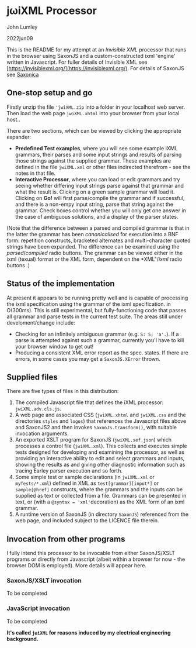 # jωiXML Processor

John Lumley

2022jun09

This is the README for my attempt at an *Invisible XML* processor 
that runs in the browser using SaxonJS and a custom-constructed
ixml 'engine' written in Javascript. For fuller details of Invisible XML see [https://invisiblexml.org/](https://invisiblexml.org/). 
For details of SaxonJS see [Saxonica](https://www.saxonica.com/saxon-js/documentation2/index.html)

## One-stop setup and go
Firstly unzip the file `'jwiXML.zip` into a folder in your localhost web server. 
Then load the web page `jwiXML.xhtml` into your browser from your local host.. 

There are two sections, which can be viewed by clicking the appropriate expander:
-  **Predefined Test examples**, where you will see some example iXML grammars, 
their parses and some input strings and results of parsing those strings against the supplied grammar.
These examples are defined in the file `jwiXML.xml` or other files indirected therefrom - see the notes in that file.
- **Interactive Processor**, where you can load or edit grammars and try seeing whether 
differing input strings parse against that grammar and what the result is. Clicking on a green sample grammar will load it. 
Clicking on **Go!** will first parse/compile the grammar and if successful, and there is a non-empy input string,
parse that string against the grammar. 
Check boxes control whether you will only get one answer in the case of ambiguous solutions, 
and a display of the parser states.  


(Note that the difference between a parsed and compiled grammar is that in the latter 
the grammar has been *canonicalised* for execution into a BNF form:
repetition constructs, bracketed alternates and multi-character quoted strings have been expanded. 
The difference can be examined using the *parsed*/*compiled* radio buttons. 
The grammar can be viewed either in the ixml (texual) format or the XML form, dependent on the *XML"/*ixml* radio buttons .)




## Status of the implementation
At present it appears to be running pretty well and is capable 
of processing the ixml specification using the grammar of the ixml specification. in O(300ms).
This is still experimental, but fully-functioning code that passes all grammar and parse tests
in the current test suite. The areas still under develoment/change include:

- Checking for an infinitely ambiguous grammar (e.g. `S: S; 'a'.`). 
  If a parse is attempted against such a grammar, currently you'l have to kill your browser window to get out!
- Producing a consistent XML error report as the spec. states.
  If there are errors, in some cases you may get a `SaxonJS.XError` thrown.

## Supplied files
There are five types of files in this distribution:

1. The compiled Javascript file that defines the iXML processor:   `jwiXML.adv.cls.js`.   
1. A web page and associated CSS (`jwiXML.xhtml` and `jwiXML.css` and the directories `styles` and `logos`) that references the Javascript files above 
and SaxonJS2 and then invokes `SaxonJS.transform()`, with suitable invocation arguments.
1. An exported XSLT program for SaxonJS (`jwiXML.sef.json`) which processes a control file (`jwiXML.xml`). 
    This collects and executes simple tests designed for developing and examining the processor, 
    as well as providing an interactive ability to edit and select grammars and inputs, showing the results
    as and giving other diagnostic information such as tracing Earley parser execution and so forth.
1. Some simple test or sample declarations (in `jwiXML.xml` or `myTests/*.xml`) defined in XML as `test[grammar][input*]`
    or `sample[@href]` constructs, where the grammars and the inputs
    can be supplied as text or collected from a file.
    Grammars can be presented in text, or (with a `@syntax = 'xml'`decoration) as the XML form of an ixml grammar.
1. A runtime version of SaxonJS (in directory `SaxonJS`) referenced from the web page, 
    and included subject to the LICENCE file therein.
 

## Invocation from other programs 
I fully intend this processor to be invocable from either SaxonJS/XSLT programs 
or directly from Javascript (albeit within a browser for now - the browser DOM is employed). More details will appear here. 
### SaxonJS/XSLT invocation
 To be completed
 
### JavaScript invocation
 To be completed



**It's called `jωiXML` for reasons induced by my electrical engineering background.**


